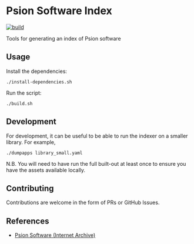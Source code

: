 # Psion Software Index

[![build](https://github.com/jbmorley/psion-software-index/actions/workflows/build.yaml/badge.svg)](https://github.com/jbmorley/psion-software-index/actions/workflows/build.yaml)

Tools for generating an index of Psion software

## Usage

Install the dependencies:

```
./install-dependencies.sh
```

Run the script:

```
./build.sh
```

## Development

For development, it can be useful to be able to run the indexer on a smaller library. For example,

```
./dumpapps library_small.yaml
```

N.B. You will need to have run the full built-out at least once to ensure you have the assets available locally.

## Contributing

Contributions are welcome in the form of PRs or GitHub Issues.

## References

- [Psion Software (Internet Archive)](https://archive.org/search?query=Psion)
